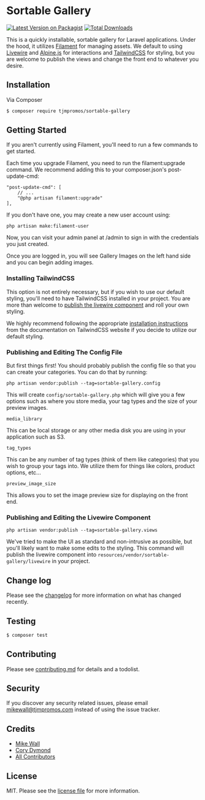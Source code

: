 # Sortable Gallery

[![Latest Version on Packagist][ico-version]][link-packagist]
[![Total Downloads][ico-downloads]][link-downloads]

This is a quickly installable, sortable gallery for Laravel applications. Under the hood, it utilizes [Filament](https://filamentphp.com/docs/2.x/) for managing assets. We default to using [Livewire](https://laravel-livewire.com/docs/2.x/quickstart) and [Alpine.js](https://alpinejs.dev/start-here) for interactions and [TailwindCSS](https://tailwindcss.com/docs/installation) for styling, but you are welcome to publish the views and change the front end to whatever you desire.

## Installation

Via Composer

``` bash
$ composer require tjmpromos/sortable-gallery
```

## Getting Started

If you aren't currently using Filament, you'll need to run a few commands to get started.

Each time you upgrade Filament, you need to run the filament:upgrade command. We recommend adding this to your composer.json's post-update-cmd:

```
"post-update-cmd": [
    // ...
    "@php artisan filament:upgrade"
],
```

If you don't have one, you may create a new user account using:

`php artisan make:filament-user`

Now, you can visit your admin panel at /admin to sign in with the credentials you just created.

Once you are logged in, you will see Gallery Images on the left hand side and you can begin adding images.

### Installing TailwindCSS

This option is not entirely necessary, but if you wish to use our default styling, you'll need to have TailwindCSS installed in your project. You are more than welcome to [publish the livewire component](#publishing-and-editing-the-livewire-component) and roll your own styling.

We highly recommend following the appropriate [installation instructions](https://tailwindcss.com/docs/installation) from the documentation on TailwindCSS website if you decide to utilize our default styling.

### Publishing and Editing The Config File

But first things first! You should probably publish the config file so that you can create your categories. You can do that by running:

`php artisan vendor:publish --tag=sortable-gallery.config`

This will create `config/sortable-gallery.php` which will give you a few options such as where you store media, your tag types and the size of your preview images.

`media_library`

This can be local storage or any other media disk you are using in your application such as S3.

`tag_types`

This can be any number of tag types (think of them like categories) that you wish to group your tags into. We utilize them for things like colors, product options, etc...

`preview_image_size`

This allows you to set the image preview size for displaying on the front end.

### Publishing and Editing the Livewire Component

`php artisan vendor:publish --tag=sortable-gallery.views`

We've tried to make the UI as standard and non-intrusive as possible, but you'll likely want to make some edits to the styling. This command will publish the livewire component into `resources/vendor/sortable-gallery/livewire` in your project.

## Change log

Please see the [changelog](changelog.md) for more information on what has changed recently.

## Testing

``` bash
$ composer test
```

## Contributing

Please see [contributing.md](contributing.md) for details and a todolist.

## Security

If you discover any security related issues, please email mikewall@tjmpromos.com instead of using the issue tracker.

## Credits

- [Mike Wall](https://github.com/daikazu)
- [Cory Dymond](https://github.com/dymond)
- [All Contributors][link-contributors]

## License

MIT. Please see the [license file](license.md) for more information.

[ico-version]: https://img.shields.io/packagist/v/tjmpromos/sortable-gallery.svg?style=flat-square
[ico-downloads]: https://img.shields.io/packagist/dt/tjmpromos/sortable-gallery.svg?style=flat-square


[link-packagist]: https://packagist.org/packages/tjmpromos/sortable-gallery
[link-downloads]: https://packagist.org/packages/tjmpromos/sortable-gallery
[link-author]: https://github.com/tjmpromos
[link-contributors]: ../../contributors

